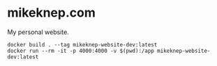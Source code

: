 # mikeknep.com

My personal website.


```
docker build . --tag mikeknep-website-dev:latest
docker run --rm -it -p 4000:4000 -v $(pwd):/app mikeknep-website-dev:latest
```
